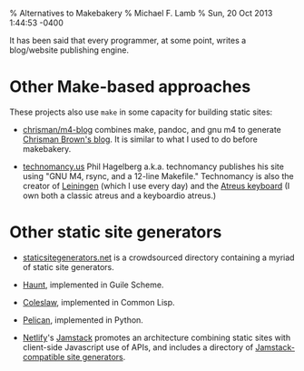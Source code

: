 % Alternatives to Makebakery
% Michael F. Lamb
% Sun, 20 Oct 2013 1:44:53 -0400

It has been said that every programmer, at some point, writes a blog/website publishing engine.

# Other Make-based approaches

These projects also use `make` in some capacity for building static sites:

- [chrisman/m4-blog](https://github.com/chrisman/m4-blog) combines make, pandoc, and gnu m4 to generate [Chrisman Brown's blog](). It is similar to what I used to do before makebakery.

- [technomancy.us](https://technomancy.us/) Phil Hagelberg a.k.a. technomancy publishes his site using "GNU M4, rsync, and a 12-line Makefile."
  Technomancy is also the creator of [Leiningen](https://leiningen.org/) (which I use every day) and the [Atreus keyboard](https://atreus.technomancy.us/) (I own both a classic atreus and a keyboardio atreus.)

# Other static site generators

- [staticsitegenerators.net](https://staticsitegenerators.net) is a crowdsourced directory containing a myriad of static site generators.

- [Haunt](https://dthompson.us/projects/haunt.html), implemented in Guile Scheme.

- [Coleslaw](https://github.com/redline6561/coleslaw), implemented in Common Lisp.

- [Pelican](https://getpelican.com), implemented in Python.

- [Netlify](https://www.netlify.com/)'s [Jamstack](https://jamstack.org) promotes an architecture combining static sites with client-side Javascript use of APIs, and includes a directory of [Jamstack-compatible site generators](https://jamstack.org/generators/).
